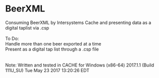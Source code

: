 # BeerXML
Consuming BeerXML by Intersystems Cache and presenting data as a digital taplist via .csp<br><br>
To Do:<br>
  Handle more than one beer exported at a time<br>
  Present as a digital tap list through a .csp file<br>
  <br><br>
Note: Written and tested in CACHE for Windows (x86-64) 2017.1.1 (Build 111U_SU) Tue May 23 2017 13:20:26 EDT
